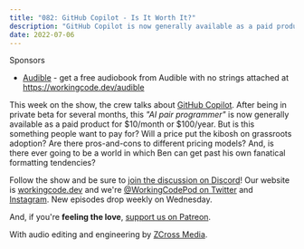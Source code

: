 ```yaml
---
title: "082: GitHub Copilot - Is It Worth It?"
description: "GitHub Copilot is now generally available as a paid product, but is this something people want to pay for?"
date: 2022-07-06
---
```


<script async defer onload="redcircleIframe();" src="https://api.podcache.net/embedded-player/sh/30227421-bc27-45c2-bfb4-861def7dd4cc/ep/458510ff-09c0-4177-a036-961fc95bcb27"></script><div class="redcirclePlayer-458510ff-09c0-4177-a036-961fc95bcb27"></div>

Sponsors
- [Audible](https://workingcode.dev/audible) - get a free audiobook from Audible with no strings attached at https://workingcode.dev/audible

This week on the show, the crew talks about [GitHub Copilot][github-copilot]. After being in private beta for several months, this _"AI pair programmer"_ is now generally available as a paid product for $10/month or $100/year. But is this something people want to pay for? Will a price put the kibosh on grassroots adoption? Are there pros-and-cons to different pricing models? And, is there ever going to be a world in which Ben can get past his own fanatical formatting tendencies?

Follow the show and be sure to [join the discussion on Discord][working-code-discord]! Our website is [workingcode.dev][working-code] and we're [@WorkingCodePod on Twitter][working-code-twitter] and [Instagram][working-code-instagram]. New episodes drop weekly on Wednesday.

And, if you're **feeling the love**, [support us on Patreon][working-code-patreon].

[github-copilot]: https://github.com/features/copilot
[working-code]: https://workingcode.dev/
[working-code-discord]: https://workingcode.dev/discord/
[working-code-instagram]: https://www.instagram.com/workingcodepod/
[working-code-patreon]: https://www.patreon.com/workingcodepod
[working-code-twitter]: https://twitter.com/WorkingCodePod

With audio editing and engineering by [ZCross Media](https://www.zcross.media/).